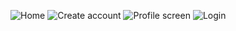 ![Home](https://github.com/SofiaAhmed998/MAD-Theory/assets/113821483/82df9ede-2f6c-4777-8b35-5d8b22bff363)
![Create account](https://github.com/SofiaAhmed998/MAD-Theory/assets/113821483/561aac3d-6df3-48c4-87c1-0a14585f2c97)
![Profile screen](https://github.com/SofiaAhmed998/MAD-Theory/assets/113821483/0f578564-de00-4294-9599-7c70ea0c5224)
![Login](https://github.com/SofiaAhmed998/MAD-Theory/assets/113821483/fd04575a-4799-42fa-be1e-6f2eae7a5f53)
